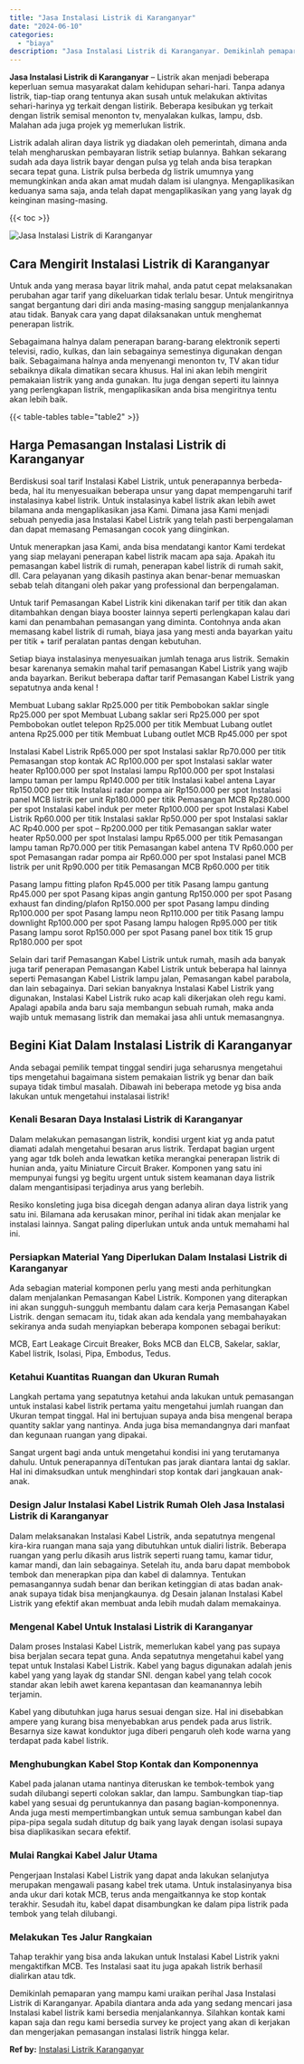 ```yaml
---
title: "Jasa Instalasi Listrik di Karanganyar"
date: "2024-06-10"
categories: 
  - "biaya"
description: "Jasa Instalasi Listrik di Karanganyar. Demikinlah pemaparan yang mampu kami uraikan perihal Jasa Instalasi Listrik di Karanganyar. Apabila diantara anda ada..."
---
```


**Jasa Instalasi Listrik di Karanganyar** – Listrik akan menjadi beberapa keperluan semua masyarakat dalam kehidupan sehari-hari. Tanpa adanya listrik, tiap-tiap orang tentunya akan susah untuk melakukan aktivitas sehari-harinya yg terkait dengan listirik. Beberapa kesibukan yg terkait dengan listrik semisal menonton tv, menyalakan kulkas, lampu, dsb. Malahan ada juga projek yg memerlukan listrik.

Listrik adalah aliran daya listrik yg diadakan oleh pemerintah, dimana anda telah mengharuskan pembayaran listrik setiap bulannya. Bahkan sekarang sudah ada daya listrik bayar dengan pulsa yg telah anda bisa terapkan secara tepat guna. Listrik pulsa berbeda dg listrik umumnya yang memungkinkan anda akan amat mudah dalam isi ulangnya. Mengaplikasikan keduanya sama saja, anda telah dapat mengaplikasikan yang yang layak dg keinginan masing-masing.

{{< toc >}}

![Jasa Instalasi Listrik di Karanganyar](/images/instalasi-listrik-murah21.png)

## Cara Mengirit Instalasi Listrik di Karanganyar

Untuk anda yang merasa bayar litrik mahal, anda patut cepat melaksanakan perubahan agar tarif yang dikeluarkan tidak terlalu besar. Untuk mengiritnya sangat bergantung dari diri anda masing-masing sanggup menjalankannya atau tidak. Banyak cara yang dapat dilaksanakan untuk menghemat penerapan listrik.

Sebagaimana halnya dalam penerapan barang-barang elektronik seperti televisi, radio, kulkas, dan lain sebagainya semestinya digunakan dengan baik. Sebagaimana halnya anda menyenangi menonton tv, TV akan tidur sebaiknya dikala dimatikan secara khusus. Hal ini akan lebih mengirit pemakaian listrik yang anda gunakan. Itu juga dengan seperti itu lainnya yang perlengkapan listrik, mengaplikasikan anda bisa mengiritnya tentu akan lebih baik.

{{< table-tables table="table2" >}}

## Harga Pemasangan Instalasi Listrik di Karanganyar

Berdiskusi soal tarif Instalasi Kabel Listrik, untuk penerapannya berbeda-beda, hal itu menyesuaikan beberapa unsur yang dapat mempengaruhi tarif instalasinya kabel listrik. Untuk instalasinya kabel listrik akan lebih awet bilamana anda mengaplikasikan jasa Kami. Dimana jasa Kami menjadi sebuah penyedia jasa Instalasi Kabel Listrik yang telah pasti berpengalaman dan dapat memasang Pemasangan cocok yang diinginkan.

Untuk menerapkan jasa Kami, anda bisa mendatangi kantor Kami terdekat yang siap melayani penerapan kabel listrik macam apa saja. Apakah itu pemasangan kabel listrik di rumah, penerapan kabel listrik di rumah sakit, dll. Cara pelayanan yang dikasih pastinya akan benar-benar memuaskan sebab telah ditangani oleh pakar yang professional dan berpengalaman.

Untuk tarif Pemasangan Kabel Listrik kini dikenakan tarif per titik dan akan ditambahkan dengan biaya booster lainnya seperti perlengkapan kalau dari kami dan penambahan pemasangan yang diminta. Contohnya anda akan memasang kabel listrik di rumah, biaya jasa yang mesti anda bayarkan yaitu per titik + tarif peralatan pantas dengan kebutuhan.

Setiap biaya instalasinya menyesuaikan jumlah tenaga arus listrik. Semakin besar karenanya semakin mahal tarif pemasangan Kabel Listrik yang wajib anda bayarkan. Berikut beberapa daftar tarif Pemasangan Kabel Listrik yang sepatutnya anda kenal !

Membuat Lubang saklar Rp25.000 per titik Pembobokan saklar single Rp25.000 per spot Membuat Lubang saklar seri Rp25.000 per spot Pembobokan outlet telepon Rp25.000 per titik Membuat Lubang outlet antena Rp25.000 per titik Membuat Lubang outlet MCB Rp45.000 per spot

Instalasi Kabel Listrik Rp65.000 per spot Instalasi saklar Rp70.000 per titik Pemasangan stop kontak AC Rp100.000 per spot Instalasi saklar water heater Rp100.000 per spot Instalasi lampu Rp100.000 per spot Instalasi lampu taman per lampu Rp140.000 per titik Instalasi kabel antena Layar Rp150.000 per titik Instalasi radar pompa air Rp150.000 per spot Instalasi panel MCB listrik per unit Rp180.000 per titik Pemasangan MCB Rp280.000 per spot Instalasi kabel induk per meter Rp100.000 per spot Instalasi Kabel Listrik Rp60.000 per titik Instalasi saklar Rp50.000 per spot Instalasi saklar AC Rp40.000 per spot – Rp200.000 per titik Pemasangan saklar water heater Rp50.000 per spot Instalasi lampu Rp65.000 per titik Pemasangan lampu taman Rp70.000 per titik Pemasangan kabel antena TV Rp60.000 per spot Pemasangan radar pompa air Rp60.000 per spot Instalasi panel MCB listrik per unit Rp90.000 per titik Pemasangan MCB Rp60.000 per titik

Pasang lampu fitting plafon Rp45.000 per titik Pasang lampu gantung Rp45.000 per spot Pasang kipas angin gantung Rp150.000 per spot Pasang exhaust fan dinding/plafon Rp150.000 per spot Pasang lampu dinding Rp100.000 per spot Pasang lampu neon Rp110.000 per titik Pasang lampu downlight Rp100.000 per spot Pasang lampu halogen Rp95.000 per titik Pasang lampu sorot Rp150.000 per spot Pasang panel box titik 15 grup Rp180.000 per spot

Selain dari tarif Pemasangan Kabel Listrik untuk rumah, masih ada banyak juga tarif penerapan Pemasangan Kabel Listrik untuk beberapa hal lainnya seperti Pemasangan Kabel Listrik lampu jalan, Pemasangan kabel parabola, dan lain sebagainya. Dari sekian banyaknya Instalasi Kabel Listrik yang digunakan, Instalasi Kabel Listrik ruko acap kali dikerjakan oleh regu kami. Apalagi apabila anda baru saja membangun sebuah rumah, maka anda wajib untuk memasang listrik dan memakai jasa ahli untuk memasangnya.

## Begini Kiat Dalam Instalasi Listrik di Karanganyar


Anda sebagai pemilik tempat tinggal sendiri juga seharusnya mengetahui tips mengetahui bagaimana sistem pemakaian listrik yg benar dan baik supaya tidak timbul masalah. Dibawah ini beberapa metode yg bisa anda lakukan untuk mengetahui instalasai listrik!

### Kenali Besaran Daya Instalasi Listrik di Karanganyar

Dalam melakukan pemasangan listrik, kondisi urgent kiat yg anda patut diamati adalah mengetahui besaran arus listrik. Terdapat bagian urgent yang agar tdk boleh anda lewatkan ketika merangkai penerapan listrik di hunian anda, yaitu Miniature Circuit Braker. Komponen yang satu ini mempunyai fungsi yg begitu urgent untuk sistem keamanan daya listrik dalam mengantisipasi terjadinya arus yang berlebih.

Resiko konsleting juga bisa dicegah dengan adanya aliran daya listrik yang satu ini. Bilamana ada kerusakan minor, perihal ini tidak akan menjalar ke instalasi lainnya. Sangat paling diperlukan untuk anda untuk memahami hal ini.

### Persiapkan Material Yang Diperlukan Dalam Instalasi Listrik di Karanganyar

Ada sebagian material komponen perlu yang mesti anda perhitungkan dalam menjalankan Pemasangan Kabel Listrik. Komponen yang diterapkan ini akan sungguh-sungguh membantu dalam cara kerja Pemasangan Kabel Listrik. dengan semacam itu, tidak akan ada kendala yang membahayakan sekiranya anda sudah menyiapkan beberapa komponen sebagai berikut:

MCB, Eart Leakage Circuit Breaker, Boks MCB dan ELCB, Sakelar, saklar, Kabel listrik, Isolasi, Pipa, Embodus, Tedus.

### Ketahui Kuantitas Ruangan dan Ukuran Rumah

Langkah pertama yang sepatutnya ketahui anda lakukan untuk pemasangan untuk instalasi kabel listrik pertama yaitu mengetahui jumlah ruangan dan Ukuran tempat tinggal. Hal ini bertujuan supaya anda bisa mengenal berapa quantity saklar yang nantinya. Anda juga bisa memandangnya dari manfaat dan kegunaan ruangan yang dipakai.

Sangat urgent bagi anda untuk mengetahui kondisi ini yang terutamanya dahulu. Untuk penerapannya diTentukan pas jarak diantara lantai dg saklar. Hal ini dimaksudkan untuk menghindari stop kontak dari jangkauan anak-anak.

### Design Jalur Instalasi Kabel Listrik Rumah Oleh Jasa Instalasi Listrik di Karanganyar

Dalam melaksanakan Instalasi Kabel Listrik, anda sepatutnya mengenal kira-kira ruangan mana saja yang dibutuhkan untuk dialiri listrik. Beberapa ruangan yang perlu dikasih arus listrik seperti ruang tamu, kamar tidur, kamar mandi, dan lain sebagainya. Setelah itu, anda baru dapat membobok tembok dan menerapkan pipa dan kabel di dalamnya. Tentukan pemasangannya sudah benar dan berikan ketinggian di atas badan anak-anak supaya tidak bisa menjangkaunya. dg Desain jalanan Instalasi Kabel Listrik yang efektif akan membuat anda lebih mudah dalam memakainya.

### Mengenal Kabel Untuk Instalasi Listrik di Karanganyar

Dalam proses Instalasi Kabel Listrik, memerlukan kabel yang pas supaya bisa berjalan secara tepat guna. Anda sepatutnya mengetahui kabel yang tepat untuk Instalasi Kabel Listrik. Kabel yang bagus digunakan adalah jenis kabel yang yang layak dg standar SNI. dengan kabel yang telah cocok standar akan lebih awet karena kepantasan dan keamanannya lebih terjamin.

Kabel yang dibutuhkan juga harus sesuai dengan size. Hal ini disebabkan ampere yang kurang bisa menyebabkan arus pendek pada arus listrik. Besarnya size kawat konduktor juga diberi pengaruh oleh kode warna yang terdapat pada kabel listrik.

### Menghubungkan Kabel Stop Kontak dan Komponennya

Kabel pada jalanan utama nantinya diteruskan ke tembok-tembok yang sudah dilubangi seperti colokan saklar, dan lampu. Sambungkan tiap-tiap kabel yang sesuai dg peruntukannya dan pasang bagian-komponennya. Anda juga mesti mempertimbangkan untuk semua sambungan kabel dan pipa-pipa segala sudah ditutup dg baik yang layak dengan isolasi supaya bisa diaplikasikan secara efektif.

### Mulai Rangkai Kabel Jalur Utama

Pengerjaan Instalasi Kabel Listrik yang dapat anda lakukan selanjutya merupakan mengawali pasang kabel trek utama. Untuk instalasinyanya bisa anda ukur dari kotak MCB, terus anda mengaitkannya ke stop kontak terakhir. Sesudah itu, kabel dapat disambungkan ke dalam pipa listrik pada tembok yang telah dilubangi.

### Melakukan Tes Jalur Rangkaian

Tahap terakhir yang bisa anda lakukan untuk Instalasi Kabel Listrik yakni mengaktifkan MCB. Tes Instalasi saat itu juga apakah listrik berhasil dialirkan atau tdk.

Demikinlah pemaparan yang mampu kami uraikan perihal Jasa Instalasi Listrik di Karanganyar. Apabila diantara anda ada yang sedang mencari jasa Instalasi kabel listrik kami bersedia menjalankannya. Silahkan kontak kami kapan saja dan regu kami bersedia survey ke project yang akan di kerjakan dan mengerjakan pemasangan instalasi listrik hingga kelar.

**Ref by:** [Instalasi Listrik Karanganyar](https://id.wikipedia.org/wiki/Instalasi)
